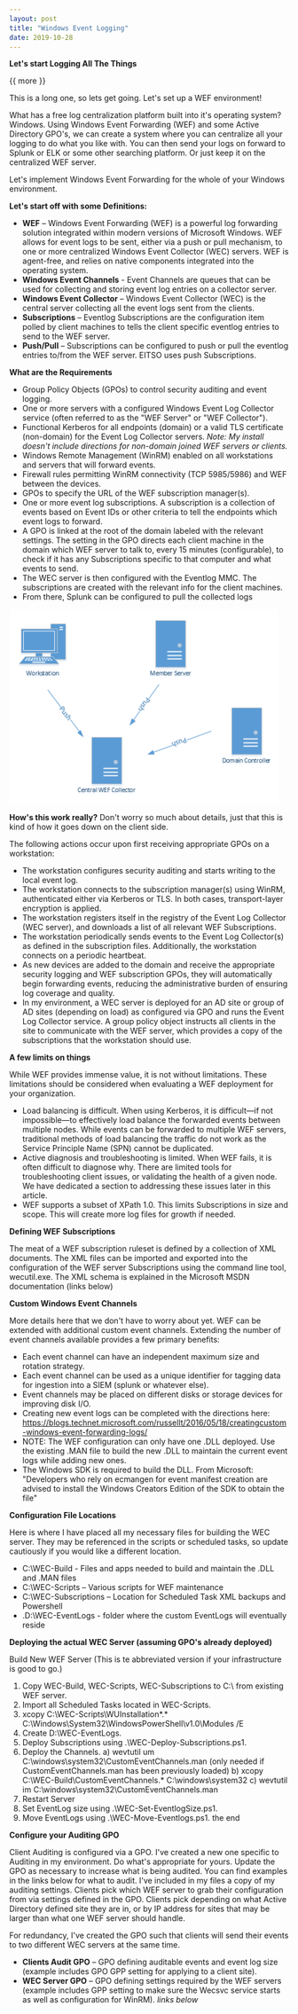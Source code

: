 ```yaml
---
layout: post
title: "Windows Event Logging"
date: 2019-10-28
---
```


**Let's start Logging All The Things**

{{ more }}

This is a long one, so lets get going.  Let's set up a WEF environment!

What has a free log centralization platform built into it's operating system?  Windows.  Using Windows Event Forwarding (WEF) and some Active Directory GPO's, we can create a system where you can centralize all your logging to do what you like with.  You can then send your logs on forward to Splunk or ELK or some other searching platform.  Or just keep it on the centralized WEF server.  

Let's implement Windows Event Forwarding for the whole of your Windows environment. 

**Let's start off with some Definitions:**

  * **WEF** – Windows Event Forwarding (WEF) is a powerful log forwarding solution integrated within modern versions of Microsoft Windows.
WEF allows for event logs to be sent, either via a push or pull mechanism, to one or more centralized Windows Event Collector (WEC)
servers. WEF is agent-free, and relies on native components integrated into the operating system.
  * **Windows Event Channels** - Event Channels are queues that can be used for collecting and storing event log entries on a collector server.
  * **Windows Event Collector** – Windows Event Collector (WEC) is the central server collecting all the event logs sent from the clients.
  * **Subscriptions** – Eventlog Subscriptions are the configuration item polled by client machines to tells the client specific eventlog entries to
send to the WEF server.
  * **Push/Pull** – Subscriptions can be configured to push or pull the eventlog entries to/from the WEF server. EITSO uses push Subscriptions.

**What are the Requirements**

  * Group Policy Objects (GPOs) to control security auditing and event logging.
  * One or more servers with a configured Windows Event Log Collector service (often referred to as the "WEF Server" or "WEF
Collector").
  * Functional Kerberos for all endpoints (domain) or a valid TLS certificate (non-domain) for the Event Log Collector servers. *Note: My install doesn't include directions for non-domain joined WEF servers or clients.*
  * Windows Remote Management (WinRM) enabled on all workstations and servers that will forward events.
  * Firewall rules permitting WinRM connectivity (TCP 5985/5986) and WEF between the devices.
  * GPOs to specify the URL of the WEF subscription manager(s).
  * One or more event log subscriptions. A subscription is a collection of events based on Event IDs or other criteria to tell the
endpoints which event logs to forward.
  * A GPO is linked at the root of the domain labeled with the relevant settings. The setting in the GPO directs each client machine in
the domain which WEF server to talk to, every 15 minutes (configurable), to check if it has any Subscriptions specific to that
computer and what events to send.
  * The WEC server is then configured with the Eventlog MMC. The subscriptions are created with the relevant info for the client
machines.
  * From there, Splunk can be configured to pull the collected logs

![alt text](https://raw.githubusercontent.com/soccershoe/JustAnotherAdmin/master/images/WEFPicture.PNG)

**How's this work really?**
Don't worry so much about details, just that this is kind of how it goes down on the client side.

The following actions occur upon first receiving appropriate GPOs on a workstation:
  * The workstation configures security auditing and starts writing to the local event log.
  * The workstation connects to the subscription manager(s) using WinRM, authenticated either via Kerberos or TLS. In both cases,
transport-layer encryption is applied.
  * The workstation registers itself in the registry of the Event Log Collector (WEC server), and downloads a list of all relevant WEF
Subscriptions.
  * The workstation periodically sends events to the Event Log Collector(s) as defined in the subscription files. Additionally, the
workstation connects on a periodic heartbeat.
  * As new devices are added to the domain and receive the appropriate security logging and WEF subscription GPOs, they will automatically
begin forwarding events, reducing the administrative burden of ensuring log coverage and quality.
  * In my environment, a WEC server is deployed for an AD site or group of AD sites (depending on load) as configured via GPO and runs the Event Log Collector service. A group policy object instructs all clients in the site to communicate with the WEF server, which provides a copy of the subscriptions that the workstation should use.

**A few limits on things**

While WEF provides immense value, it is not without limitations. These limitations should be considered when evaluating a WEF
deployment for your organization.

  * Load balancing is difficult. When using Kerberos, it is difficult—if not impossible—to effectively load balance the forwarded events
between multiple nodes. While events can be forwarded to multiple WEF servers, traditional methods of load balancing the traffic
do not work as the Service Principle Name (SPN) cannot be duplicated.
  * Active diagnosis and troubleshooting is limited. When WEF fails, it is often difficult to diagnose why. There are limited tools for
troubleshooting client issues, or validating the health of a given node. We have dedicated a section to addressing these issues later
in this article.
  * WEF supports a subset of XPath 1.0. This limits Subscriptions in size and scope. This will create more log files for growth if needed.

**Defining WEF Subscriptions**

The meat of a WEF subscription ruleset is defined by a collection of XML documents. The XML files can be imported and exported into the
configuration of the WEF server Subscriptions using the command line tool, wecutil.exe. The XML schema is explained in the Microsoft
MSDN documentation (links below)

**Custom Windows Event Channels**

More details here that we don't have to worry about yet.
WEF can be extended with additional custom event channels. Extending the number of event channels available provides a few primary
benefits:
  * Each event channel can have an independent maximum size and rotation strategy.
  * Each event channel can be used as a unique identifier for tagging data for ingestion into a SIEM (splunk or whatever else).
  * Event channels may be placed on different disks or storage devices for improving disk I/O.
  * Creating new event logs can be completed with the directions here: https://blogs.technet.microsoft.com/russellt/2016/05/18/creatingcustom-windows-event-forwarding-logs/ 
  * NOTE: The WEF configuration can only have one .DLL deployed. Use the existing .MAN file to build the new .DLL to maintain the current
event logs while adding new ones.
  * The Windows SDK is required to build the DLL. From Microsoft: "Developers who rely on ecmangen for event manifest creation are advised
to install the Windows Creators Edition of the SDK to obtain the file"

**Configuration File Locations**

Here is where I have placed all my necessary files for building the WEC server.  They may be referenced in the scripts or scheduled tasks, so update cautiously if you would like a different location.
  * C:\WEC-Build - Files and apps needed to build and maintain the .DLL and .MAN files
  * C:\WEC-Scripts – Various scripts for WEF maintenance
  * C:\WEC-Subscriptions – Location for Scheduled Task XML backups and Powershell
  * .D:\WEC-EventLogs - folder where the custom EventLogs will eventually reside

**Deploying the actual WEC Server (assuming GPO's already deployed)**

Build New WEF Server (This is te abbreviated version if your infrastructure is good to go.)
1) Copy WEC-Build, WEC-Scripts, WEC-Subscriptions to C:\ from existing WEF server.
2) Import all Scheduled Tasks located in WEC-Scripts.
3) xcopy C:\WEC-Scripts\WUInstallation\*.* C:\Windows\System32\WindowsPowerShell\v1.0\Modules /E
4) Create D:\WEC-EventLogs.
5) Deploy Subscriptions using .\WEC-Deploy-Subscriptions.ps1.
6) Deploy the Channels.
     a) wevtutil um C:\windows\system32\CustomEventChannels.man (only needed if CustomEventChannels.man has been previously
loaded)
     b) xcopy C:\WEC-Build\CustomEventChannels.* C:\windows\system32
     c) wevtutil im C:\windows\system32\CustomEventChannels.man
7) Restart Server
8) Set EventLog size using .\WEC-Set-EventlogSize.ps1.
9) Move EventLogs using .\WEC-Move-Eventlogs.ps1.
the end

**Configure your Auditing GPO**

Client Auditing is configured via a GPO.  I've created a new one specific to Auditing in my environment.  Do what's appropriate for yours. Update the GPO as necessary to increase what is being audited.  You can find examples in the links below for what to audit.  I've included in my files a copy of my auditing settings.  Clients pick which WEF server to grab their configuration from via settings defined in the GPO.  Clients pick depending on what Active Directory defined site they are in, or by IP address for sites that may be larger than what one WEF server should handle.

For redundancy, I've created the GPO such that clients will send their events to two different WEC servers at the same time.

  * **Clients Audit GPO** – GPO defining auditable events and event log size (example includes GPO GPP setting for applying to a client site).
  * **WEC Server GPO** – GPO defining settings required by the WEF servers (example includes GPP setting to make sure the Wecsvc service starts as well as configuration for WinRM).
*links below*

